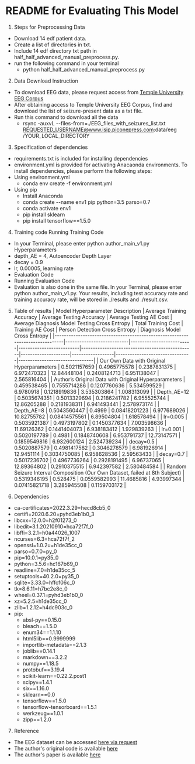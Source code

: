 # README for Evaluating This Model

1. Steps for Preprocessing Data

- Download 14 edf patient data.
- Create a list of directories in txt.
- Include 14 edf directory txt path in half_half_advanced_manual_preprocess.py.
- run the following command in your terminal
  - python half_half_advanced_manual_preprocess.py

2. Data Download Instruction

- To download EEG data, please request access from [Temple University EEG Corpus](https://isip.piconepress.com/projects/tuh_eeg/html/downloads.shtml)
- After obtaining access to Temple University EEG Corpus, find and download the list of seizure-present data as a txt file.
- Run this command to download all the data
  - rsync -auxvL --files-from=./EEG_files_with_seizures_list.txt REQUESTED_USERNAME@www.isip.piconepress.com:data/eeg /YOUR_LOCAL_DIRECTORY 

3. Specification of dependencies

- requirements.txt is included for installing dependencies
- environment.yml is provided for activating Anacaonda environments.
  To install dependencies, please perform the following steps:
- Using environment.yml
  - conda env create -f environment.yml
- Using pip
  - Install Anaconda
  - conda create --name env1 pip python=3.5 parso=0.7
  - conda activate env1
  - pip install sklearn
  - pip install tensorflow==1.5.0

4. Training code
   Running Training Code

- In your Terminal, please enter python author_main_v1.py
  Hyperparameters
- depth_AE = 4, Autoencoder Depth Layer
- decay = 0.9
- lr, 0.00005, learning rate
- Evaluation Code
- Running Evaluation Code
- Evaluation is also done in the same file. In your Terminal, please enter python author_main_v1.py. Your results, including test accuracy rate and training accuracy rate, will be stored in ./results and ./result.csv.

5. Table of results
   | Model Hyperparameter Description | Average Training Accuracy | Average Testing Accuracy | Average Testing AE Cost | Average Diagnosis Model Testing Cross Entropy | Total Training Cost | Training AE Cost | Person Detection Cross Entropy | Diagnosis Model Cross Entropy |
   |------------------------------------------------------------------------------|---------------------------|--------------------------|--------------------------|------------------------------------------------|---------------------|------------------|--------------------------------|--------------------------------|
   | Our Own Data with Original Hyperparameters | 0.5021157659 | 0.4965775578 | 0.2387831375 | 6.972470323 | 12.84448104 | 0.2408124713 | 6.951138047 | 2.565816404 |
   | Author’s Original Data with Original Hyperparameters | 0.459538465 | 0.7555714286 | 0.1207760636 | 5.534599529 | 6.9780918 | 0.1218919836 | 3.535303864 | 1.008313099 |
   | Depth_AE=12 | 0.5035674351 | 0.5013329694 | 0.2186241782 | 6.955525744 | 12.86205288 | 0.2181938311 | 6.941493441 | 2.578973174 |
   | Depth_AE=8 | 0.5043560447 | 0.4999 | 0.08418201223 | 6.977689026 | 10.82755782 | 0.08414575561 | 6.89504804 | 1.618578494 |
   | lr=0.005 | 0.5035921387 | 0.4973197802 | 0.1450377634 | 7.003598636 | 11.69126362 | 0.1441404073 | 6.938183412 | 1.929839263 |
   | lr=0.001 | 0.5020197789 | 0.4981 | 0.1848740608 | 6.953791737 | 12.73147571 | 0.1859549816 | 6.932600124 | 2.524739234 |
   | decay=0.5 | 0.5020887579 | 0.4981417582 | 0.3046278579 | 6.981926914 | 12.9451114 | 0.3034750085 | 6.958628536 | 2.59563433 |
   | decay=0.7 | 0.5017236702 | 0.4967736264 | 0.2928191495 | 6.96737065 | 12.89364802 | 0.2910375515 | 6.942397582 | 2.580484584 |
   | Random Seizure Interval Composition (Our Own Dataset, failed at 8th Subject) | 0.5319346195 | 0.528475 | 0.0559582993 | 11.4685816 | 4.93997344 | 0.07415821718 | 3.285945508 | 0.1159703172 |

6. Dependencies

- ca-certificates=2022.3.29=hecd8cb5_0
- certifi=2020.6.20=pyhd3eb1b0_3
- libcxx=12.0.0=h2f01273_0
- libedit=3.1.20210910=hca72f7f_0
- libffi=3.2.1=h0a44026_1007
- ncurses=6.3=hca72f7f_2
- openssl=1.0.2u=h1de35cc_0
- parso=0.7.0=py_0
- pip=10.0.1=py35_0
- python=3.5.6=hc167b69_0
- readline=7.0=h1de35cc_5
- setuptools=40.2.0=py35_0
- sqlite=3.33.0=hffcf06c_0
- tk=8.6.11=h7bc2e8c_0
- wheel=0.37.1=pyhd3eb1b0_0
- xz=5.2.5=h1de35cc_0
- zlib=1.2.12=h4dc903c_0
- pip:
  - absl-py==0.15.0
  - bleach==1.5.0
  - enum34==1.1.10
  - html5lib==0.9999999
  - importlib-metadata==2.1.3
  - joblib==0.14.1
  - markdown==3.2.2
  - numpy==1.18.5
  - protobuf==3.19.4
  - scikit-learn==0.22.2.post1
  - scipy==1.4.1
  - six==1.16.0
  - sklearn==0.0
  - tensorflow==1.5.0
  - tensorflow-tensorboard==1.5.1
  - werkzeug==1.0.1
  - zipp==1.2.0

7. Reference

- The EEG dataset can be accessed [here via request](https://isip.piconepress.com/projects/tuh_eeg/html/downloads.shtml)
- The author's original code is available [here](https://github.com/xiangzhang1015/adversarial_seizure_detection)
- The author's paper is available [here](https://arxiv.org/abs/1909.10868)
